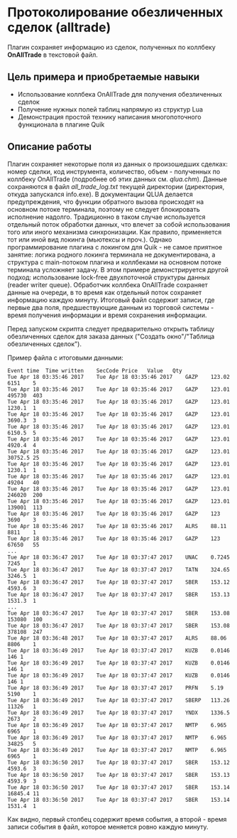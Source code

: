 # Протоколирование обезличенных сделок (alltrade) #

Плагин сохраняет информацию из сделок, полученных по коллбеку **OnAllTrade** в текстовой файл.


## Цель примера и приобретаемые навыки ##
 * Использование коллбека OnAllTrade для получения обезличенных сделок
 * Получение нужных полей таблиц напрямую из структур Lua
 * Демонстрация простой технику написания многопоточного функционала в плагине Quik

## Описание работы ##

Плагин сохраняет некоторые поля из данных о произошедших сделках: номер сделки, код инструмента, количество, объем -
полученных по коллбеку OnAllTrade (подробнее об этих данных см. *qlua.chm*). Данные сохраняются в файл *all_trade_log.txt*
текущей директории (директория, откуда запускался info.exe). В документации QLUA делается предупреждения, что
функции обратного вызова происходят на основном потоке терминала, поэтому не следует блокировать исполнение надолго.
Традиционно в таком случае используется отдельный поток обработки данных, что влечет за собой использования того или иного
механизма синхронизации. Как правило, применяется тот или иной вид локинга (мьютексы и проч.). Однако программирование плагина
с локингом для Quik - не самое приятное занятие: логика родного локинга терминала не документирована, а структура с main-потоком плагина и коллбеками на основном потоке терминала усложняет задачу. В этом примере
демонстрируется другой подход: использование lock-free двухпоточной структуры данных (reader writer queue).
Обработчик коллбека OnAllTrade сохраняет данные на очереди, в то время как отдельный поток сохраняет информацию каждую минуту.
Итоговый файл содержит записи, где первые два поля, предшествующие данным из торговой системы - время
получения информации и время сохранения информации.

Перед запуском скрипта следует предварительно открыть таблицу обезличенных сделок для заказа данных ("Создать окно"/"Таблица обезличенных сделок").

Пример файла с итоговыми данными:
```
Event time	Time written	SecCode	Price	Value	Qty
Tue Apr 18 03:35:46 2017	Tue Apr 18 03:35:46 2017	GAZP	123.02	6151	5
Tue Apr 18 03:35:46 2017	Tue Apr 18 03:35:46 2017	GAZP	123.01	495730	403
Tue Apr 18 03:35:46 2017	Tue Apr 18 03:35:46 2017	GAZP	123.01	1230.1	1
Tue Apr 18 03:35:46 2017	Tue Apr 18 03:35:46 2017	GAZP	123.01	3690.3	3
Tue Apr 18 03:35:46 2017	Tue Apr 18 03:35:46 2017	GAZP	123.01	6150.5	5
Tue Apr 18 03:35:46 2017	Tue Apr 18 03:35:46 2017	GAZP	123.01	4920.4	4
Tue Apr 18 03:35:46 2017	Tue Apr 18 03:35:46 2017	GAZP	123.01	30752.5	25
Tue Apr 18 03:35:46 2017	Tue Apr 18 03:35:46 2017	GAZP	123.01	1230.1	1
Tue Apr 18 03:35:46 2017	Tue Apr 18 03:35:46 2017	GAZP	123.01	49204	40
Tue Apr 18 03:35:46 2017	Tue Apr 18 03:35:46 2017	GAZP	123.01	246020	200
Tue Apr 18 03:35:46 2017	Tue Apr 18 03:35:46 2017	GAZP	123.01	139001	113
Tue Apr 18 03:35:46 2017	Tue Apr 18 03:35:46 2017	GAZP	123	3690	3
Tue Apr 18 03:35:46 2017	Tue Apr 18 03:35:46 2017	ALRS	88.11	8811	1
Tue Apr 18 03:35:46 2017	Tue Apr 18 03:35:46 2017	GAZP	123	67650	55
...
Tue Apr 18 03:36:47 2017	Tue Apr 18 03:37:47 2017	UNAC	0.7245	7245	1
Tue Apr 18 03:36:47 2017	Tue Apr 18 03:37:47 2017	TATN	324.65	3246.5	1
Tue Apr 18 03:36:47 2017	Tue Apr 18 03:37:47 2017	SBER	153.12	4593.6	3
Tue Apr 18 03:36:47 2017	Tue Apr 18 03:37:47 2017	SBER	153.13	1531.3	1
...
Tue Apr 18 03:36:47 2017	Tue Apr 18 03:37:47 2017	SBER	153.08	153080	100
Tue Apr 18 03:36:47 2017	Tue Apr 18 03:37:47 2017	SBER	153.08	378108	247
Tue Apr 18 03:36:48 2017	Tue Apr 18 03:37:47 2017	ALRS	88.06	8806	1
Tue Apr 18 03:36:49 2017	Tue Apr 18 03:37:47 2017	KUZB	0.0146	146	1
Tue Apr 18 03:36:49 2017	Tue Apr 18 03:37:47 2017	KUZB	0.0146	146	1
Tue Apr 18 03:36:49 2017	Tue Apr 18 03:37:47 2017	KUZB	0.0146	146	1
Tue Apr 18 03:36:49 2017	Tue Apr 18 03:37:47 2017	PRFN	5.19	5190	1
Tue Apr 18 03:36:49 2017	Tue Apr 18 03:37:47 2017	SBERP	113.26	11326	1
Tue Apr 18 03:36:49 2017	Tue Apr 18 03:37:47 2017	YNDX	1336.5	2673	2
Tue Apr 18 03:36:49 2017	Tue Apr 18 03:37:47 2017	NMTP	6.965	6965	1
Tue Apr 18 03:36:49 2017	Tue Apr 18 03:37:47 2017	NMTP	6.965	34825	5
Tue Apr 18 03:36:49 2017	Tue Apr 18 03:37:47 2017	NMTP	6.965	6965	1
Tue Apr 18 03:36:50 2017	Tue Apr 18 03:37:47 2017	SBER	153.12	4593.6	3
Tue Apr 18 03:36:50 2017	Tue Apr 18 03:37:47 2017	SBER	153.13	4593.9	3
Tue Apr 18 03:36:50 2017	Tue Apr 18 03:37:47 2017	SBER	153.14	16845.4	11
Tue Apr 18 03:36:50 2017	Tue Apr 18 03:37:47 2017	SBER	153.14	1531.4	1

```

Как видно, первый столбец содержит время события, а второй - время записи события в файл, которое меняется ровно каждую минуту.
